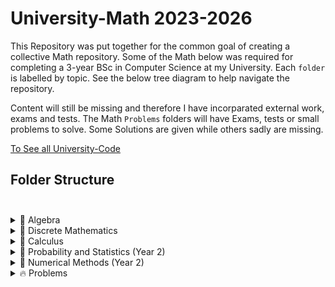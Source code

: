 # University-Math 2023-2026

This Repository was put together for the common goal of creating a collective Math repository. Some of the Math below was required for completing a 3-year 
BSc in Computer Science at my University. Each `folder` is labelled by topic. See the below tree diagram to help navigate the repository.

Content will still be missing and therefore I have incorparated external work, exams and tests. The  Math `Problems` folders will have Exams, tests or small problems to solve. Some Solutions are given while others sadly are missing.

[To See all University-Code](https://github.com/DylanPrinsloo/University-Code.git)

## **Folder Structure** <br><br>

<details>
  <summary>📂 Algebra</summary>
  <ul>
    <li>📂 Linear Algebra</li>
    <ul>
      <li>📄 Matrix Theory (Matrices, Determinants, Linear Equations)</li>
      <li>📄 Vector Spaces (Subspaces, Basis, Dimension)</li>
      <li>📄 Eigenvalues and Eigenvectors</li>
      <li>📄 Types of Relations</li>
      <li>📄 Vectors and Linear transformations</li>
    </ul>
    <li>📂 Advanced Linear Algebra (Year 2)</li>
    <ul>
      <li>📄 Matrix Decompositions (LU, QR, SVD)</li>
      <li>📄 Inner Product Spaces, Diagonalization</li>
      <li>📄 Applications to Computer Science (Data Science, Machine Learning)</li>
    </ul>
  </ul>
</details>

<details>
  <summary>📂 Discrete Mathematics</summary>
  <ul>
    <li>📄 Combinatorics</li>
    <li>📄 Propositional Logic and Predicate Logic</li>
    <li>📄 Set Theory and Relations</li>
    <li>📄 Proof Techniques (Induction, Contradiction, Direct Proof)</li>
    <li>📂 Advanced Discrete Mathematics (Year 2)</li>
    <ul>
      <li>📄 Graph Theory (Graphs, Trees, Networks)</li>
      <li>📄 Number Theory (Prime Numbers, Divisibility, Modular Arithmetic)</li>
      <li>📄 Applications to Cryptography and Algorithms</li>
    </ul>
  </ul>
</details>

<details>
  <summary>📂 Calculus</summary>
  <ul>
    <li>📂 Calculus I</li>
    <ul>
      <li>📄 Differentiation (Limits, Continuity, Derivatives)</li>
      <li>📄 Applications of Differentiation (Optimization Problems)</li>
      <li>📄 Integration (Definite and Indefinite Integrals)</li>
      <li>📄 Applications of Integration (Area under Curves)</li>
    </ul>
    <li>📂 Calculus II</li>
    <ul>
      <li>📄 Multivariable Calculus (Partial Derivatives, Multiple Integrals)</li>
      <li>📄 Vector Calculus (Gradient, Divergence, Curl)</li>
      <li>📄 Differential Equations (Introduction and Applications)</li>
    </ul>
  </ul>
</details>

<details>
  <summary>📂 Probability and Statistics (Year 2)</summary>
  <ul>
    <li>📄 Basic Probability Concepts</li>
    <li>📄 Random Variables and Probability Distributions</li>
    <li>📄 Expectation, Variance, Covariance</li>
    <li>📄 Descriptive Statistics</li>
    <li>📄 Hypothesis Testing and Confidence Intervals</li>
    <li>📄 Linear Regression and Correlation</li>
  </ul>
</details>

<details>
  <summary>📂 Numerical Methods (Year 2)</summary>
  <ul>
    <li>📄 Numerical Analysis (Error Analysis, Numerical Stability)</li>
    <li>📄 Numerical Solutions (Linear/Nonlinear Equations, Integration)</li>
    <li>📄 Applications to Scientific Computing</li>
  </ul>
</details>

<details>
  <summary>🔥 Problems</summary>
  <ul>
    <li>📂 Algebra</li>
    <li>📂 Discrete Mathematics</li>
    <li>📂 Calculus</li>
    <li>📂 Probability and Statistics</li>
    <li>📂 Numerical Methods</li>
    <li>📂 Exam papers</li>
    <ul>
      <li>📂 Midterms</li>
      <li>📂 Finals</li>
    </ul>
    <li>📄 How problems are done?</li>

  </ul>
</details>

